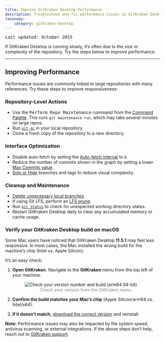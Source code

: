 ```yaml
---
title: Improve GitKraken Desktop Performance
description: Troubleshoot and fix performance issues in GitKraken Desktop with maintenance tips and optimization settings.
taxonomy:
    category: gitkraken-desktop
---
```

<kbd>Last updated: October 2025</kbd>

If GitKraken Desktop is running slowly, it’s often due to the size or complexity of the repository. Try the steps below to improve performance.

***

## Improving Performance

Performance issues are commonly linked to large repositories with many references. Try these steps to improve responsiveness:

### Repository-Level Actions

- Use the <kbd>Perform Repo Maintenance</kbd> command from the [Command Palette](/start-here/command-palette). This runs `git maintenance run`, which may take several minutes on large repos.
- Run [`git gc`](https://git-scm.com/docs/git-gc) in your local repository.
- Clone a fresh copy of the repository to a new directory.

### Interface Optimization

- Disable auto-fetch by setting the [Auto-fetch interval](/gitkraken-desktop/preferences/#auto-fetch) to `0`.
- Reduce the number of commits shown in the graph by setting a lower [Max Commits value](/gitkraken-desktop/preferences/#max-commits-in-graph).
- [Solo or Hide](/gitkraken-desktop/hiding-and-soloing/) branches and tags to reduce visual complexity.

### Cleanup and Maintenance

- [Delete unnecessary local branches](/gitkraken-desktop/branching-and-merging/#delete-a-branch).
- If using Git LFS, perform an [LFS prune](/gitkraken-desktop/git-lfs/).
- Run [`git status`](https://git-scm.com/docs/git-status) to check for unexpected working directory states.
- Restart GitKraken Desktop daily to clear any accumulated memory or cache usage.


### Verify your GitKraken Desktop build on macOS

Some Mac users have noticed that GitKraken Desktop **11.5.1** may feel less responsive. In most cases, the Mac installed the wrong build for the machine’s chip (Intel vs. Apple Silicon).

It’s an easy check:

1. **Open GitKraken.** Navigate to the **GitKraken** menu from the top left of your machine.

   <figure>
     <img src="/wp-content/uploads/arm2.png" class="help-center-img img-bordered" alt="Check your version number and build (arm64 64-bit)" />
     <figcaption style="text-align: center; color: #888">Check your version from the GitKraken menu.</figcaption>
   </figure>

2. **Confirm the build matches your Mac’s chip** (Apple Silicon/arm64 vs. Intel/x64).

3. **If it doesn’t match,** [download the correct version](https://www.gitkraken.com/download) and reinstall.



<div class='callout callout--basic'>
    <p><strong>Note:</strong> Performance issues may also be impacted by file system speed, antivirus scanning, or external integrations. If the above steps don’t help, reach out to <a href="https://help.gitkraken.com/gitkraken-desktop/contact-support/">GitKraken support</a>.</p>
</div>